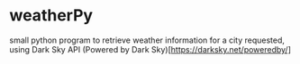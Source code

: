 # weatherPy
small python program to retrieve weather information for a city requested, using Dark Sky API
(Powered by Dark Sky)[https://darksky.net/poweredby/]

